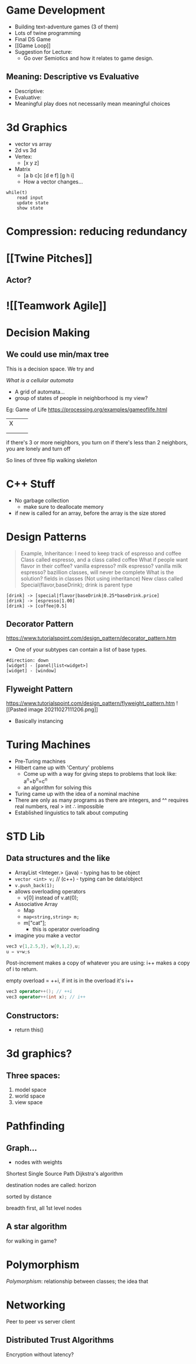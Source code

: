 # Game Development
* Building text-adventure games (3 of them)
* Lots of twine programming
* Final DS Game
* [[Game Loop]]
* Suggestion for Lecture:
	* Go over Semiotics and how it relates to game design. 
 

## Meaning: Descriptive vs Evaluative 
* Descriptive: 
* Evaluative:
* Meaningful play does not necessarily mean meaningful choices

# 3d Graphics
* vector vs array
* 2d vs 3d
* Vertex:
	* [x y z]
* Matrix
	* [a b c]c
	   [d e f]
	   [g h i]
	* How a vector changes...

```
while(t) 
    read input
	update state
	show state
```

# Compression: reducing redundancy

# [[Twine Pitches]]

## Actor?

# ![[Teamwork Agile]]

# Decision Making
## We could use min/max tree
This is a decision space. We try and 

*What is a cellular automata*
* A grid of automata...
* group of states of people in neighborhood is my view?

Eg: Game of Life 
https://processing.org/examples/gameoflife.html

|     |     |     |
| --- | --- | --- |
| X   |     |     |
|     |     |     |
|     |     |     |

if there's 3 or more neighbors, you turn on
if there's less than 2 neighbors, you are lonely and turn off

So lines of three flip
walking skeleton

# C++ Stuff
* No garbage collection
	* make sure to deallocate memory
* if new is called for an array, before the array is the size stored


# Design Patterns
> Example, Inheritance:
> I need to keep track of espresso and coffee
> Class called espresso, and a class called coffee
> What if people want flavor in their coffee?
> vanilla espresso? milk espresso? vanilla milk espresso?
> bazillion classes, will never be complete
> What is the solution? fields in classes (Not using inheritance)
> New class called Special(flavor,baseDrink);
> drink is parent type

```nomnoml
[drink] -> [special|flavor|baseDrink|0.25*baseDrink.price]
[drink] -> [espresso|1.00]
[drink] -> [coffee|0.5]
```
## Decorator Pattern
https://www.tutorialspoint.com/design_pattern/decorator_pattern.htm
* One of your subtypes can contain a list of base types. 

```nomnoml
#direction: down
[widget] - [panel|list<widget>]
[widget] - [window]
```

## Flyweight Pattern
https://www.tutorialspoint.com/design_pattern/flyweight_pattern.htm
![[Pasted image 20211027111206.png]]
* Basically instancing

# Turing Machines
* Pre-Turing machines
* Hilbert came up with 'Century' problems
	* Come up with a way for giving steps to problems that look like: a$^n$+b$^n$=c$^n$
	* an algorithm for solving this
* Turing came up with the idea of a nominal machine
* There are only as many programs as there are integers, and ^^ requires real numbers, real > int $\therefore$ impossible
* Established linguistics to talk about computing

# STD Lib
## Data structures and the like
* ArrayList <Integer.> (java) - typing has to be object
* `vector <int> v;` // (c++) - typing can be data/object
* `v.push_back(1);`
* allows overloading operators
	* v[0] instead of v.at(0);
* Associative Array
	* Map
	* `map<string,string> m;`
	* m["cat"];
		* this is operator overloading
* imagine you make a vector

```c++
vec3 v{1,2.5,3}, w{0,1,2},u;
u = v+w;s
```
	
Post-increment makes a copy of whatever you are using:
i++ makes a copy of i to return. 

empty overload = ++i, if int is in the overload it's i++
```c++
vec3 operator++(); // ++i
vec3 operator++(int x); // i++
```

## Constructors:
* return this()

# 3d graphics?
## Three spaces:
1. model space
2. world space
3. view space


# Pathfinding
## Graph...
* nodes with weights

Shortest Single Source Path
Dijkstra's algorithm

destination nodes are called: horizon

sorted by distance

breadth first, all 1st level nodes

## A star algorithm
for walking in game?

# Polymorphism
*Polymorphism*: relationship between classes; the idea that 


# Networking
Peer to peer vs server client

## Distributed Trust Algorithms

Encryption without latency?
